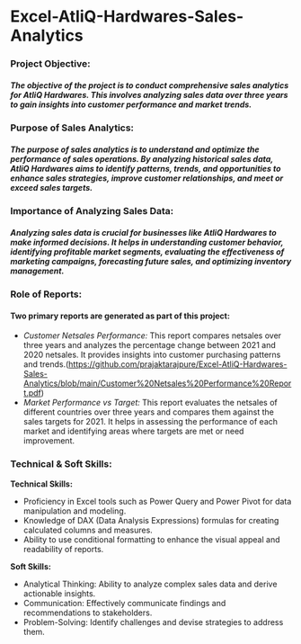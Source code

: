 # Excel-AtliQ-Hardwares-Sales-Analytics
### Project Objective:
##### The objective of the project is to conduct comprehensive sales analytics for AtliQ Hardwares. This involves analyzing sales data over three years to gain insights into customer performance and market trends.
### Purpose of Sales Analytics:
##### The purpose of sales analytics is to understand and optimize the performance of sales operations. By analyzing historical sales data, AtliQ Hardwares aims to identify patterns, trends, and opportunities to enhance sales strategies, improve customer relationships, and meet or exceed sales targets.
### Importance of Analyzing Sales Data:
##### Analyzing sales data is crucial for businesses like AtliQ Hardwares to make informed decisions. It helps in understanding customer behavior, identifying profitable market segments, evaluating the effectiveness of marketing campaigns, forecasting future sales, and optimizing inventory management.
### Role of Reports:
#### Two primary reports are generated as part of this project:
+ *Customer Netsales Performance:* This report compares netsales over three years and analyzes the percentage change between 2021 and 2020 netsales. It provides insights into customer purchasing patterns and trends.(https://github.com/prajaktarajpure/Excel-AtliQ-Hardwares-Sales-Analytics/blob/main/Customer%20Netsales%20Performance%20Report.pdf)
+ *Market Performance vs Target:* This report evaluates the netsales of different countries over three years and compares them against the sales targets for 2021. It helps in assessing the performance of each market  and identifying areas where targets are met or need improvement.
### Technical & Soft Skills:
__Technical Skills:__
- Proficiency in Excel tools such as Power Query and Power Pivot for data manipulation and modeling.
- Knowledge of DAX (Data Analysis Expressions) formulas for creating calculated columns and measures.
- Ability to use conditional formatting to enhance the visual appeal and readability of reports.

__Soft Skills:__
+ Analytical Thinking: Ability to analyze complex sales data and derive actionable insights.
+ Communication: Effectively communicate findings and recommendations to stakeholders.
+ Problem-Solving: Identify challenges and devise strategies to address them.
